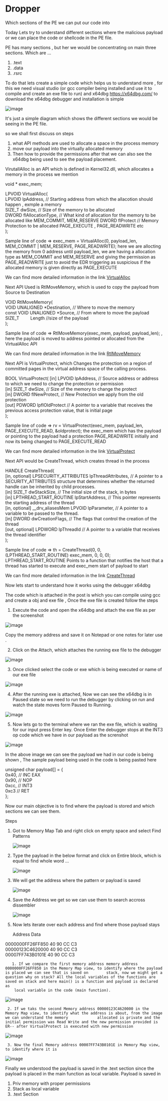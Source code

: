# Dropper
Which sections of the PE we can put our code into


Today Lets try to understand different sections where the malicious payload or we can place the code or shellcode in the PE file.

PE has many sections , but her we would be concentrating on main three sections. Which are ...  

1. .text
2. .data
3. .rsrc

To do that lets create a simple code which helps us to understand more , for this we need visual studio (or gcc compiler being installed and use it to compile and create an exe file to run) and x64dbg
https://x64dbg.com/ to download the x64dbg debugger and installation is simple 

![image](https://github.com/user-attachments/assets/f97d1670-b7cb-4668-ad9d-2ac625eadeb4)

It's just a simple diagram which shows the different sections we would be seeing in the PE file.

so we shall first discuss on steps 
1. what API methods are used to allocate a space in the process memory  
2. move our payload into the virtually allocated memory  
3. Then how to provide the permissions after that we can also see the x64dbg being used to see the payload placement.  


VirutallAlloc is an API which is defined in Kernel32.dll, which allocates a memory in the process we mention

void * exec_mem;

LPVOID VirtualAlloc(  
  LPVOID lpAddress,                // Starting address from which the allacotion should happen , exmple a memory  
  SIZE_T dwSize,                  // Size of the memory to be allocated   
  DWORD  flAllocationType,        // What kind of allocation for the memory to be allocated like MEM_COMMIT, MEM_RESERVE 
  DWORD  flProtect                // Memory Protection to be allocated PAGE_EXECUTE , PAGE_READWRITE etc   
);  


Sample line of code => exec_mem = VirtualAlloc(0, payload_len, MEM_COMMIT | MEM_RESERVE, PAGE_READWRITE);  here we are allocting the memory from 0 address until payload_len, we are having a allocation type as MEM_COMMIT and MEM_RESERVE and giving the permission as PAGE_READWRITE just to avoid the EDR triggering as suspicious if the allocated memory is given directly as PAGE_EXECUTE  

We can find more detailed information in the link [VirtualAlloc](https://learn.microsoft.com/en-us/windows/win32/api/memoryapi/nf-memoryapi-virtualalloc)

Next API Used is RtlMoveMemory, which is used to copy the payload from Source to Destination

VOID RtlMoveMemory(  
  VOID UNALIGNED *Destination,   // Where to move the memory     
  const VOID UNALIGNED *Source,   // From where to move the payload  
  SIZE_T         Length           //size of the payload  
);  


Sample line of code => RtlMoveMemory(exec_mem, payload, payload_len); , here the payload is moved to address pointed or allocated from the VirtualAlloc API  

We can find more detailed information in the link [RtlMoveMemory](https://learn.microsoft.com/en-us/windows/win32/devnotes/rtlmovememory)

Next API is VirtualProtect, which Changes the protection on a region of committed pages in the virtual address space of the calling process.

BOOL VirtualProtect(
  [in]  LPVOID lpAddress,    // Source address or address to which we need to change the protection or permission   
  [in]  SIZE_T dwSize,       // Size of the memory to change the protect   
  [in]  DWORD  flNewProtect, // New Protection we apply from the old protection   
  [out] PDWORD lpflOldProtect // A pointer to a variable that receives the previous access protection value, that is initial page  
);  

Sample line of code => rv = VirtualProtect(exec_mem, payload_len, PAGE_EXECUTE_READ, &oldprotect);  the exec_mem which has the payload or pointing to the payload had a protection PAGE_READWRITE initially and now its being changed to PAGE_EXECUTE_READ

We can find more detailed information in the link [VirtualProtect](https://learn.microsoft.com/en-us/windows/win32/api/memoryapi/nf-memoryapi-virtualprotect)

Next API would be CreateThread, which creates thread in the process 

HANDLE CreateThread(  
  [in, optional]  LPSECURITY_ATTRIBUTES   lpThreadAttributes,     // A pointer to a SECURITY_ATTRIBUTES structure that determines whether the returned handle can be inherited by child processes.  
  [in]            SIZE_T                  dwStackSize,    // The initial size of the stack, in bytes  
  [in]            LPTHREAD_START_ROUTINE  lpStartAddress, //   This pointer represents the starting address of the thread  
  [in, optional]  __drv_aliasesMem LPVOID lpParameter,    //  A pointer to a variable to be passed to the thread.  
  [in]            DWORD                   dwCreationFlags,  // The flags that control the creation of the thread  
  [out, optional] LPDWORD                 lpThreadId   //  A pointer to a variable that receives the thread identifier  
);   

Sample line of code => th = CreateThread(0, 0, (LPTHREAD_START_ROUTINE) exec_mem, 0, 0, 0); LPTHREAD_START_ROUTINE  Points to a function that notifies the host that a thread has started to execute and exec_mem start of payload to start

We can find more detailed information in the link [CreateThread](https://learn.microsoft.com/en-us/windows/win32/api/processthreadsapi/nf-processthreadsapi-createthread)


Now lets start to understand how it works using the debugger x64dbg

The code which is attached in the post is which you can compile using gcc and create a obj and exe file , Once the exe file is created follow the steps

1. Execute the code and open the x64dbg and attach the exe file as per the screenshot 

![image](https://github.com/user-attachments/assets/cf89bd7e-67a1-4157-acd0-3bd2aa0f95b8)

Copy the memory address and save it on Notepad or one notes for later use .

2. Click on the Attach, which attaches the running exe file to the debugger

![image](https://github.com/user-attachments/assets/5ff7f1db-0865-4a9c-8366-f88c855cf9ee)

3. Once clicked select the code or exe which is being executed or name of our exe file 

![image](https://github.com/user-attachments/assets/18d1601d-92b0-43b5-9656-9ac74500839a)


4. After the running exe is attached, Now we can see the x64dbg is in Paused state so we need to run the debugger by clicking on run and watch the state moves form Paused to Running. 

![image](https://github.com/user-attachments/assets/b4d20ec6-883f-4879-afa6-b66156fe7078)


5. Now lets go to the terminal where we ran the exe file, which is waiting for our input press Enter key. Once Enter the debugger stops at the INT3 op code which we have in our payload as the screnshot 

![image](https://github.com/user-attachments/assets/f13ccd89-d671-48ec-837f-3572d9319833)  

In the above image we can see the payload we had in our code is being shown , The sample payload being used in the code is being pasted here 

unsigned char payload[] = {  
		0x40,		// INC EAX  
		0x90,		// NOP  
		0xcc,		// INT3  
		0xc3		// RET  
	};  

 
Now our main objective is to find where the payload is stored and which sections we can see them.

Steps 

1. Got to Memory Map Tab and right click on empty space and select Find Patterns

   ![image](https://github.com/user-attachments/assets/6d702e73-f3a4-4e96-b68e-ce51e8315f3e)

2. Type the payload in the below format and click on Entire block, which is equal to find whole word ...

   ![image](https://github.com/user-attachments/assets/d0357891-3d18-4aa6-9ec9-cdac94509c92)

3. We will get the address where the pattern or payload is saved

    ![image](https://github.com/user-attachments/assets/e3e2c048-72d8-4ad4-9792-05635935dea0)

4. Save the Address we get so we can use them to search accross dissembler

   ![image](https://github.com/user-attachments/assets/028e7178-6936-4c6b-8745-bd1786756e9d)

5. Now lets iterate over each address and find where those payload stays

   Address           Data

																				 
0000000FF26FF850  40 90 CC C3  
00000123C4620000  40 90 CC C3  
00007FF743B0101E  40 90 CC C3  

       1. If we compare the first memory address memory address 0000000FF26FF850 in the Memory Map view, to identify where the payload is placed we can see that is saved on   		stack, now we might get a question why on stack? All the local variables of the functions are saved on stack and here main() is a function and payload is declared as 
        local variable in the code (main function).

![image](https://github.com/user-attachments/assets/f1b14dfd-aa47-4086-b3bd-39127f1b7887)

     2. If we taks the second Memory address 00000123C4620000 in the Memory Map view, to identify what the address is about, from the image we can understand the memory  	         allocated is private and the initial permission was Read Write and the new permission provided is ER-- after VirtualProtect is executed with new permission 

![image](https://github.com/user-attachments/assets/fb54f275-57ed-4dec-aea6-d06792f9b8e0)

     3. Now the final Memory address 00007FF743B0101E in Memory Map view, to identify where it is 

![image](https://github.com/user-attachments/assets/17c104ca-eebf-4c1d-9a07-f73644decda6)  



Finally we understood the payload is saved in the .text section since the payload is placed in the main function as local variable. 
Payload is saved in 
1. Priv memory with proper permissions
2. Stack as local variable
3. .text Section 















